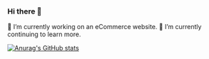 ### Hi there 👋

🔭 I’m currently working on an eCommerce website.</be>
🌱 I’m currently continuing to learn more.

[![Anurag's GitHub stats](https://github-readme-stats.vercel.app/api?username=davoodkhoshnood)](https://github.com/anuraghazra/github-readme-stats)

<!--
**DavoodKhoshnood/davoodkhoshnood** is a ✨ _special_ ✨ repository because its `README.md` (this file) appears on your GitHub profile.

Here are some ideas to get you started:

- 🔭 I’m currently working on ...
- 🌱 I’m currently learning ...
- 👯 I’m looking to collaborate on ...
- 🤔 I’m looking for help with ...
- 💬 Ask me about ...
- 📫 How to reach me: ...
- 😄 Pronouns: ...
- ⚡ Fun fact: ...
-->
